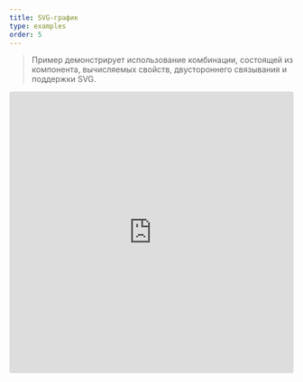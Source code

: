 ```yaml
---
title: SVG-график
type: examples
order: 5
---
```


> Пример демонстрирует использование комбинации, состоящей из компонента, вычисляемых свойств, двустороннего связывания и поддержки SVG.

<iframe src="https://codesandbox.io/embed/github/vuejs/vuejs.org/tree/master/src/v2/examples/vue-20-svg-graph?codemirror=1&hidedevtools=1&hidenavigation=1&theme=light" style="width:100%; height:500px; border:0; border-radius: 4px; overflow:hidden;" title="vue-20-template-compilation" allow="geolocation; microphone; camera; midi; vr; accelerometer; gyroscope; payment; ambient-light-sensor; encrypted-media; usb" sandbox="allow-modals allow-forms allow-popups allow-scripts allow-same-origin"></iframe>

